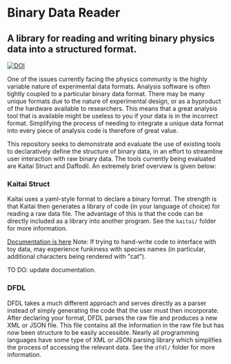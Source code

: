 # Binary Data Reader

## A library for reading and writing binary physics data into a structured format.

[![DOI](https://zenodo.org/badge/DOI/10.5281/zenodo.1479913.svg)](https://doi.org/10.5281/zenodo.1479913)

One of the issues currently facing the physics community is the highly variable nature of experimental data formats. Analysis software is often tightly coupled to a particular binary data format. There may be many unique formats due to the nature of experimental design, or as a byproduct of the hardware available to researchers. This means that a great analysis tool that is available might be useless to you if your data is in the incorrect format. Simplifying the process of needing to integrate a unique data format into every piece of analysis code is therefore of great value. 

This repository seeks to demonstrate and evaluate the use of existing tools to declaratively define the structure of binary data, in an effort to streamline user interaction with raw binary data. The tools currently being evaluated are Kaitai Struct and Daffodil. An extremely brief overview is given below:

### Kaitai Struct

Kaitai uses a yaml-style format to declare a binary format. The strength is that Kaitai then generates a library of code (in your language of choice) for reading a raw data file. The advantage of this is that the code can be directly included as a library into another program. See the `kaitai/` folder for more information.

[Documentation is here](kaitai/simple.balbhalfha;g)
Note: If trying to hand-write code to interface with toy data, may experience funkiness with species names (in particular, additional characters being rendered with "cat"). 

TO DO: update documentation. 

### DFDL

DFDL takes a much different approach and serves directly as a parser instead of simply generating the code that the user must then incorporate. After declaring your format, DFDL parses the raw file and produces a new XML or JSON file. This file contains all the information in the raw file but has now been structure to be easily accessible. Nearly all programming languages have some type of XML or JSON parsing library which simplifies the process of accessing the relevant data. See the `dfdl/` folder for more information.
